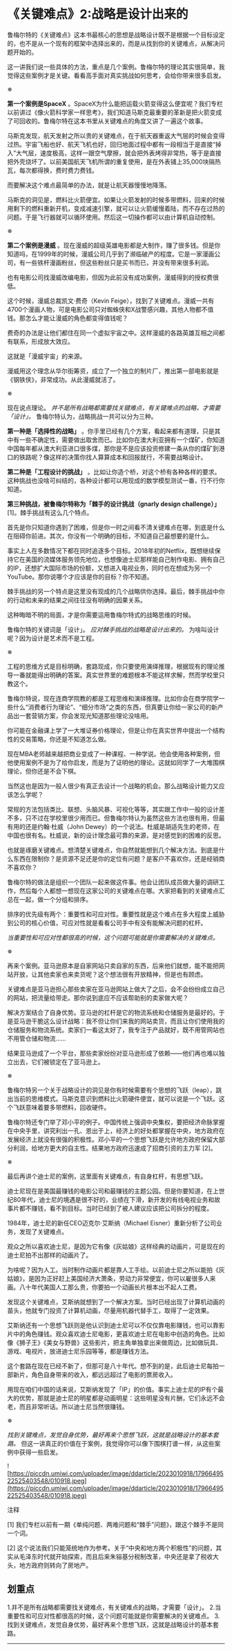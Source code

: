 # 《关键难点》2:战略是设计出来的

鲁梅尔特的《关键难点》这本书最核心的思想是战略设计既不是根据一个目标设定的，也不是从一个现有的框架中选择出来的，而是从找到你的关键难点，从解决问题开始的。

这一讲我们说一些具体的方法，重点是几个案例。鲁梅尔特的理论其实很简单，我觉得这些案例才是关键。看看高手面对真实挑战如何思考，会给你带来很多启发。

✵

 **第一个案例是SpaceX** 。SpaceX为什么能把运载火箭变得这么便宜呢？我们专栏以前讲过《像火箭科学家一样思考》，我们知道马斯克最重要的革新是把火箭变成了可回收的。鲁梅尔特在这本书里从关键难点的角度又讲了一遍这个故事。

马斯克发现，航天发射之所以贵的关键难点，在于航天器重返大气层的时候会变得过热。宇宙飞船也好、航天飞机也好，回归地面过程中都有一段相当于是直接“掉入”大气层，速度极高，这样一跟空气摩擦，就会把外表烤得非常热，等于是直接把外壳烧坏了。以前美国航天飞机所谓的重复使用，是在外表铺上35,000块隔热瓦，每次都得换，费时费力费钱。

而要解决这个难点最简单的办法，就是让航天器慢慢地降落。

马斯克的洞见是，燃料比火箭便宜。如果让火箭发射的时候多带燃料，回来的时候用剩下的燃料重新开机，变成减速引擎，就可以让火箭缓慢着陆，而不存在过热的问题。于是飞行器就可以循环使用。然后这一切操作都可以由计算机自动控制。

✵

 **第二个案例是漫威** 。现在漫威的超级英雄电影都是大制作，赚了很多钱。但是你知道吗，在1999年的时候，漫威公司几乎到了濒临破产的程度。它是一家漫画公司，有一些铁杆漫画粉丝，但这些粉丝只是买书而已，并没有带来很多利润。

也有电影公司找漫威改编电影，但因为此前没有成功案例，漫威得到的授权费很低。

这个时候，漫威总裁凯文·费奇（Kevin Feige），找到了关键难点。漫威一共有4700个漫画人物，可是电影公司只对蜘蛛侠和X战警感兴趣，其他人物都不值钱。那怎么才能让漫威的角色都变得值钱呢？

费奇的办法是让他们都住在同一个虚拟宇宙之中。这样漫威的各路英雄互相之间都有联系，形成放大效应。

这就是「漫威宇宙」的来源。

漫威用这个理念从华尔街筹资，成立了一个独立的制片厂，推出第一部电影就是《钢铁侠》，非常成功。从此漫威就活了。

✵

现在说点理论。 *并不是所有战略都需要找关键难点，有关键难点的战略，才需要「设计」。* 鲁梅尔特认为，战略挑战一共可以分为三种。

 **第一种是「选择性的战略」** 。你手里已经有几个方案，看起来都有道理，只是其中有一些不确定性，需要做出取舍而已。比如你在澳大利亚拥有一个煤矿，你知道中国每年都从澳大利亚进口很多煤，那你是不是应该投资修建一条从你的煤矿到港口的铁路呢？像这样的决策你找人算算成本和回报就行，不需要战略设计。

 **第二种是「工程设计的挑战」** 。比如让你造个桥，对这个桥有各种各样的要求。这种挑战也没啥可纠结的，各种设计都可以用现成的数学模型测试一番，行不行你知道。

 **第三种挑战，被鲁梅尔特称为「棘手的设计挑战（gnarly design challenge）」** [1]。棘手挑战有这么几个特点。

首先是你只知道你遇到了困难，但是你一时之间看不清关键难点在哪，到底是什么在阻碍你前进。其次，你没有一个明确的目标，不知道自己最想要的是什么。

事实上人在多数情况下都在同时追逐多个目标。2018年初的Netflix，既想继续保持它在美国的流媒体服务领先地位，也想像迪士尼那样能自己制作电影、拥有自己的IP，还想扩大国际市场的份额，又想进入电视业务，同时也在想成为另一个YouTube。那你说哪个才应该是你的目标？你不知道。

棘手挑战的另一个特点是这里没有现成的几个战略供你选择。最后，棘手挑战中你的行动和未来的结果之间往往没有明确的因果关系。

这种晦暗不明的局面，才是你需要运用鲁梅尔特式的战略思维的时候。

鲁梅尔特的关键词是「设计」。 *应对棘手挑战的战略是设计出来的。* 为啥叫设计呢？因为设计是艺术而不是工程。

✵

工程的思维方式是目标明确，套路现成，你只要使用演绎推理，根据现有的理论推导一番就能得出明确的答案。真实世界里的难题根本不能这样求解，然而学校里只教这个。

鲁梅尔特说，现在连商学院教的都是工程思维和演绎推理。比如你会在商学院学一些什么“消费者行为理论”、“细分市场”之类的东西，但真要让你给一家公司的新产品出一套营销方案，你会发现光知道那些理论没啥用。

你可能在金融课上学了一大堆证券价格理论，但是让你在真实世界中提出一个结构性的交易策略，你还是不知道怎么做。

现在MBA老师越来越把商业变成了一种课程、一种学说。他会使用各种案例，但他使用案例不是为了给你启发，而是为了证明他的理论。这就如同学了一大堆围棋理论，但你还是不会下棋。

当然这也是因为一般人很少有真正去设计一个战略的机会。那么战略设计能力又应该怎么学呢？

常规的方法包括类比、联想、头脑风暴、可视化等等，其实跟工作中一般的设计差不多，只不过在学校里很少用而已。但鲁梅尔特认为虽然这些方法也很有用，但最有用的还是约翰·杜威（John Dewey）的一个说法。杜威是胡适先生的老师，在中国也很有名。杜威说，新的设计理念最可靠的来源，是对感觉到的困难的反思。

也就是琢磨关键难点。想清楚关键难点，你自然就能想到几个解决方法。到底是什么东西在限制你？是资源不足还是你的定位有问题？是客户不喜欢你，还是经销商不喜欢你？

鲁梅尔特的做法是组织一个团队一起来做这件事。他会让团队成员做大量的调研工作，然后每个人都想一想现在这家公司的关键难点在哪。大家把看到的关键难点汇总在一起，做一个分组和排序。

排序的优先级有两个：重要性和可应对性。重要性就是这个难点在多大程度上威胁到公司的核心价值，可应对性就是看看公司手中有没有能解决问题的杠杆。

 *当重要性和可应对性都很高的时候，这个问题可能就是你需要解决的关键难点。*

✵

再来个案例。亚马逊原本是自家网站只卖自家的东西，后来他们就想，能不能把网站开放，让其他卖家也来卖货呢？这个想法很有开放精神，但是也有顾虑。

关键难点是亚马逊担心那些卖家在亚马逊网站上做大了之后，会不会纷纷成立自己的网站，把流量给带走。那你说到底应不应该帮助别的卖家做大呢？

解决方案结合了自身优势。亚马逊的杠杆是它的物流系统和仓储服务是最好的。于是亚马逊干脆这么设计战略：我不但让你们来我的网站卖货，而且让你们使用我的仓储服务和物流系统。卖家们一看这太好了，我专注于产品就好，既不用管网站也不用管仓储和物流……

结果亚马逊成了一个平台，那些卖家纷纷对亚马逊形成了依赖——他们再也难以独立出去，它们被锁定在了亚马逊上。

✵

鲁梅尔特另一个关于战略设计的洞见是你有时候需要有个思想的飞跃（leap），跳出当前的思维模式。马斯克意识到燃料比火箭硬件便宜，就可以说是一个飞跃。这个飞跃意味着要多带燃料，回收硬件。

鲁梅尔特还专门举了邓小平的例子。中国传统上强调中央集权，要把经济命脉掌握在中央手里，讲究利出一孔、恩出于上，经济上的好处都掌握在中央，地方政府在发展经济上就没有很强的积极性。邓小平的一个思想飞跃是允许地方政府保留大部分利润，给地方更大的自主性。结果地方政府迅速成了招商引资的主力军 [2]。

✵

最后再讲个迪士尼的案例，这里面有关键难点，有自身杠杆，有思想飞跃。

迪士尼现在是美国最赚钱的电影公司和最赚钱的主题公园。但是你要知道，在上世纪80年代，迪士尼的境遇是很不好的，业绩在下滑，新开发的有线电视业务和故事片都不赚钱，看不到目标。当时已经到了被人建议应该把公司拆分的程度。

1984年，迪士尼的新任CEO迈克尔·艾斯纳（Michael Eisner）重新分析了公司业务，发现了关键难点。

观众之所以喜欢迪士尼，是因为它有像《灰姑娘》这样经典的动画片，可是现在的迪士尼拍不出那样的动画片了。

为啥呢？因为人工。当时制作动画片都是靠人工手绘。以前迪士尼之所以能拍《灰姑娘》，是因为正好赶上美国经济大萧条，劳动力非常便宜，你可以雇很多人来画。八十年代美国人工那么贵，你要拍一个动画长片根本出不起人工费。

发现这个关键难点，艾斯纳就想到了一个解决方案。当时已经出现了计算机动画的苗头，他就专门投资了计算机动画，尽量用机器代替手工，取得了一定效果。

艾斯纳还有一个思想飞跃则是他认识到迪士尼可以不仅仅靠电影赚钱，也可以靠影片中的角色赚钱。观众喜欢迪士尼电影，更喜欢迪士尼在电影中创造的角色。比如像《狮子王》《美女与野兽》这些影片，把主角单独拿出来做周边，比如做玩具、游戏、电视片，放进迪士尼乐园等等，都是赚钱方法。

这个套路在现在已经不新了，但那可是八十年代。想不到的是，此后迪士尼每拍一部新片，角色自身带来的收入，都远远超过了电影的票房收入。

用现在咱们中国的话来说，艾斯纳发现了「IP」的价值。事实上迪士尼的IP有个最大的优势，那就是迪士尼的明星都是动画明星：这些明星没有片酬，它们永远不会老，而且非常听话。所以迪士尼当然很赚钱。

✵

 *找到关键难点，发觉自身优势，最好再来个思想飞跃，这就是战略设计的基本套路。* 但这一讲真正的价值在于案例，我觉得你可以像下围棋打谱一样，从这些案例中获得一些启发。

![https://piccdn.umiwi.com/uploader/image/ddarticle/2023010918/1796649522525403548/010918.jpeg](https://piccdn.umiwi.com/uploader/image/ddarticle/2023010918/1796649522525403548/010918.jpeg)

注释

[1] 我们专栏以前有一期《单纯问题、两难问题和“棘手”问题》，跟这个棘手不是同一个词。

[2] 这个说法我们只能笼统地作为参考。关于“中央和地方两个积极性”的问题，其实从毛泽东时代就开始探索，而且后来朱镕基分税制改革，中央还是拿了税收大头，地方政府则转向了房地产。

## 划重点

1.并不是所有战略都需要找关键难点，有关键难点的战略，才需要「设计」。
2.当重要性和可应对性都很高的时候，这个问题可能就是你需要解决的关键难点。
3.找到关键难点，发觉自身优势，最好再来个思想飞跃，这就是战略设计的基本套路。

---
